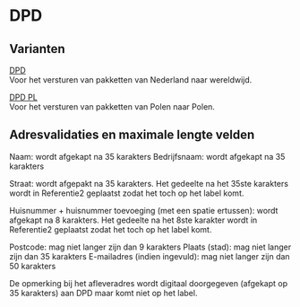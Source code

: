 # DPD

## Varianten

<u>DPD</u><br />
Voor het versturen van pakketten van Nederland naar wereldwijd.

<u>DPD PL</u><br />
Voor het versturen van pakketten van Polen naar Polen.

## Adresvalidaties en maximale lengte velden

Naam: wordt afgekapt na 35 karakters
Bedrijfsnaam: wordt afgekapt na 35 karakters

Straat: wordt afgepakt na 35 karakters. Het gedeelte na het 35ste karakters wordt in Referentie2 geplaatst zodat het toch op het label komt.

Huisnummer + huisnummer toevoeging (met een spatie ertussen): wordt afgekapt na 8 karakters. Het gedeelte na het 8ste karakter wordt in Referentie2 geplaatst zodat het toch op het label komt.

Postcode: mag niet langer zijn dan 9 karakters
Plaats (stad): mag niet langer zijn dan 35 karakters
E-mailadres (indien ingevuld): mag niet langer zijn dan 50 karakters

De opmerking bij het afleveradres wordt digitaal doorgegeven (afgekapt op 35 karakters) aan DPD maar komt niet op het label.
